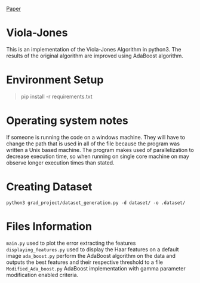 [Paper](https://www.cs.cmu.edu/~efros/courses/LBMV07/Papers/viola-cvpr-01.pdf) 

# Viola-Jones
This is an implementation of the Viola-Jones Algorithm in python3. The results of the original algorithm are improved using AdaBoost algorithm.

# Environment Setup

> pip install -r requirements.txt

# Operating system notes

If someone is running the code on a windows machine. They will have to change the path that is used in all of the file because the program was written a Unix based machine. The program makes used of parallelization to decrease execution time, so when running on single core machine on may observe longer execution times than stated.  

# Creating Dataset

`python3 grad_project/dataset_generation.py -d dataset/ -o .dataset/`

# Files Information

`main.py` used to plot the error extracting the features 
`displaying_features.py` used to display the Haar features on a default image
`ada_boost.py` perform the AdaBoost algorithm on the data and outputs the best features and their respective threshold to a file
`Modified_Ada_boost.py` AdaBoost implementation with gamma parameter modification enabled criteria.

